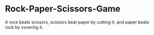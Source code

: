 # Rock-Paper-Scissors-Game
A rock beats scissors, scissors beat paper by cutting it, and paper beats rock by covering it.
